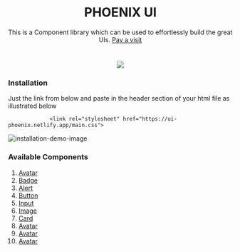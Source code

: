
<h1 align="center">PHOENIX UI</h1>
<p align="center">This is a Component library which can be used to effortlessly build the great UIs. <a href="https://ui-phoenix.netlify.app">Pay a visit</a><br></p>

<h1 align="center" ><img src="https://user-images.githubusercontent.com/77954411/153797027-e21095a5-c6a5-41fd-908b-7002b8328759.gif"/></h1>


### Installation
Just the link from below and paste in the header section of your html file as illustrated below
```
             <link rel="stylesheet" href="https://ui-phoenix.netlify.app/main.css">   
```
![installation-demo-image](https://user-images.githubusercontent.com/77954411/153798849-4733ffcd-1fab-4ae2-8d83-745cf7ae28bd.png)

### Available Components

1. [Avatar](https://ui-phoenix.netlify.app/components/docs/docs.html)
2. [Badge](https://ui-phoenix.netlify.app/components/docs/docs.html)
3. [Alert](https://ui-phoenix.netlify.app/components/docs/docs.html)
4. [Button](https://ui-phoenix.netlify.app/components/docs/docs.html)
5. [Input](https://ui-phoenix.netlify.app/components/docs/docs.html)
6. [Image](https://ui-phoenix.netlify.app/components/docs/docs.html)
7. [Card](https://ui-phoenix.netlify.app/components/docs/docs.html)
8. [Avatar](https://ui-phoenix.netlify.app/components/docs/docs.html)
9. [Avatar](https://ui-phoenix.netlify.app/components/docs/docs.html)
10. [Avatar](https://ui-phoenix.netlify.app/components/docs/docs.html) 
